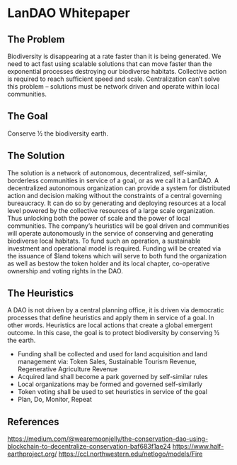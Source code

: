 # LanDAO Whitepaper

## The Problem
Biodiversity is disappearing at a rate faster than it is being generated. We need to act fast using scalable solutions that can move faster than the exponential processes destroying our biodiverse habitats. Collective action is required to reach sufficient speed and scale. Centralization can’t solve this problem – solutions must be network driven and operate within local communities.

## The Goal
Conserve ½ the biodiversity  earth.

## The Solution
The solution is a network of autonomous, decentralized, self-similar, borderless communities in service of a goal, or as we call it a LanDAO. A decentralized autonomous organization can provide a system for distributed action and decision making without the constraints of a central governing bureaucracy. It can do so by generating and deploying resources at a local level powered by the collective resources of a large scale organization. Thus unlocking both the power of scale and the power of local communities. The company’s heuristics will be goal driven and communities will operate autonomously in the service of conserving and generating biodiverse local habitats. To fund such an operation, a sustainable investment and operational model is required. Funding will be created via the issuance of $land tokens which will serve to both fund the organization as well as bestow the token holder and its local chapter, co-operative ownership and voting rights in the DAO.

## The Heuristics
A DAO is not driven by a central planning office, it is driven via democratic processes that define heuristics and apply them in service of a goal. In other words. Heuristics are local actions that create a global emergent outcome. In this case, the goal is to protect biodiversity by conserving ½ the earth.

- Funding shall be collected and used for land acquisition and land management via: Token Sales, Sustainable Tourism Revenue, Regenerative Agriculture Revenue
- Acquired land shall become a park governed by self-similar rules 
- Local organizations may be formed and governed self-similarly
- Token voting shall be used to set heuristics in service of the goal
- Plan, Do, Monitor, Repeat

## References
https://medium.com/@wearemoonjelly/the-conservation-dao-using-blockchain-to-decentralize-conservation-baf683f1ae24
https://www.half-earthproject.org/
https://ccl.northwestern.edu/netlogo/models/Fire


